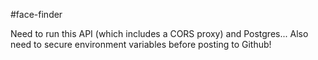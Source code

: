 #face-finder

Need to run this API (which includes a CORS proxy) and Postgres...
Also need to secure environment variables before posting to Github!
